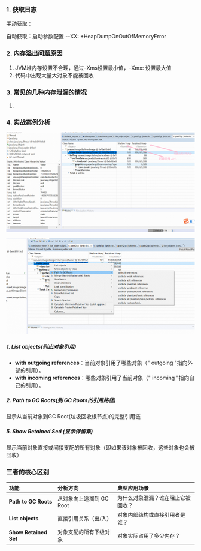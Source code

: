 ### 1. 获取日志

手动获取： 

自动获取：启动参数配置 --XX: +HeapDumpOnOutOfMemoryError



### 2. 内存溢出问题原因

1. JVM堆内存设置不合理，通过-Xms设置最小值，-Xmx: 设置最大值
2. 代码中出现大量大对象不能被回收

### 3. 常见的几种内存泄漏的情况

1. 



### 4. 实战案例分析



![image-20250430164309925](https://raw.githubusercontent.com/Lukerf/Java-Docs/master/image/image-20250430164309925.png)





![image-20250430170026437](https://raw.githubusercontent.com/Lukerf/Java-Docs/master/image/image-20250430170026437.png)

##### 1. List objects(列出对象引用)

- **with outgoing references**：当前对象引用了哪些对象（" outgoing "指向外部的引用）。
- **with incoming references**：哪些对象引用了当前对象（" incoming "指向自己的引用）。

##### 2. Path to GC Roots(到 GC Roots的引用路径)

显示从当前对象到GC Root(垃圾回收根节点)的完整引用链

##### 5. Show Retained Sed (显示保留集)

显示当前对象直接或间接支配的所有对象（即如果该对象被回收，这些对象也会被回收）



### **三者的核心区别**

| 功能                  | 分析方向                 | 典型应用场景                       |
| :-------------------- | :----------------------- | :--------------------------------- |
| **Path to GC Roots**  | 从对象向上追溯到 GC Root | 为什么对象泄漏？谁在阻止它被回收？ |
| **List objects**      | 直接引用关系（出/入）    | 对象内部结构或直接引用者是谁？     |
| **Show Retained Set** | 对象支配的所有下级对象   | 对象实际占用了多少内存？           |